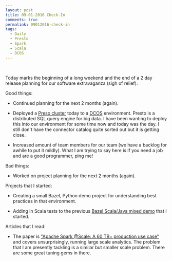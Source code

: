 ```yaml
---
layout: post
title: 09-01-2016 Check-In
comments: true
permalink: 09012016-check-in
tags:
  - Daily
  - Presto
  - Spark
  - Scala
  - DCOS
---
```


&nbsp;

Today marks the beginning of a long weekend and the end of a 2 day release planning for our software extravaganza (sigh of relief).

Good things:

  * Continued planning for the next 2 months (again).

  * Deployed a [Preso cluster](https://prestodb.io) today to a [DCOS](https://dcos.io/) environment.  Presto is a distributed SQL query engine for big data.  I have been wanting to deploy this into our environment for some time now and today was the day.  I still don't have the connector catalog quite sorted out but it is getting close.

  * Increased amount of team members for our team (we have a backlog for awhile to put it mildly).  What I am trying to say here is if you need a job and are a good programmer, ping me!

Bad things:

  * Worked on project planning for the next 2 months (again).

Projects that I started:

  * Creating a small Bazel, Python demo project for understanding best practices in that environment.

  * Adding in Scala tests to the previous [Bazel Scala/Java mixed demo](https://github.com/bowlofstew/bazel-java-scala) that I started.

Articles that I read:

  * The paper is ["Apache Spark @Scale: A 60 TB+ production use case"](https://code.facebook.com/posts/1671373793181703/apache-spark-scale-a-60-tb-production-use-case/) and covers unsurprisingly, running large scale analytics.  The problem that I am presently tackling is a similar but smaller scale problem.  There are some great tuning gems in there.
